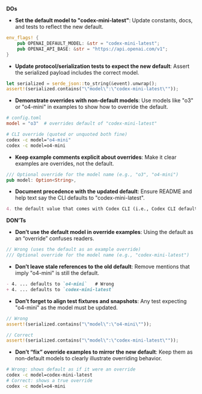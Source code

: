 **DOs**
- **Set the default model to "codex-mini-latest"**: Update constants, docs, and tests to reflect the new default.
```rust
env_flags! {
    pub OPENAI_DEFAULT_MODEL: &str = "codex-mini-latest";
    pub OPENAI_API_BASE: &str = "https://api.openai.com/v1";
}
```

- **Update protocol/serialization tests to expect the new default**: Assert the serialized payload includes the correct model.
```rust
let serialized = serde_json::to_string(&event).unwrap();
assert!(serialized.contains("\"model\":\"codex-mini-latest\""));
```

- **Demonstrate overrides with non-default models**: Use models like "o3" or "o4-mini" in examples to show how to override the default.
```toml
# config.toml
model = "o3"  # overrides default of "codex-mini-latest"
```
```bash
# CLI override (quoted or unquoted both fine)
codex -c model="o4-mini"
codex -c model=o4-mini
```

- **Keep example comments explicit about overrides**: Make it clear examples are overrides, not the default.
```rust
/// Optional override for the model name (e.g., "o3", "o4-mini")
pub model: Option<String>,
```

- **Document precedence with the updated default**: Ensure README and help text say the CLI defaults to "codex-mini-latest".
```md
4. the default value that comes with Codex CLI (i.e., Codex CLI defaults to `codex-mini-latest`)
```

**DON’Ts**
- **Don’t use the default model in override examples**: Using the default as an “override” confuses readers.
```rust
// Wrong (uses the default as an example override)
/// Optional override for the model name (e.g., "codex-mini-latest")
```

- **Don’t leave stale references to the old default**: Remove mentions that imply "o4-mini" is still the default.
```md
- 4. ... defaults to `o4-mini`   # Wrong
+ 4. ... defaults to `codex-mini-latest`
```

- **Don’t forget to align test fixtures and snapshots**: Any test expecting "o4-mini" as the model must be updated.
```rust
// Wrong
assert!(serialized.contains("\"model\":\"o4-mini\""));

// Correct
assert!(serialized.contains("\"model\":\"codex-mini-latest\""));
```

- **Don’t “fix” override examples to mirror the new default**: Keep them as non-default models to clearly illustrate overriding behavior.
```bash
# Wrong: shows default as if it were an override
codex -c model=codex-mini-latest
# Correct: shows a true override
codex -c model=o4-mini
```